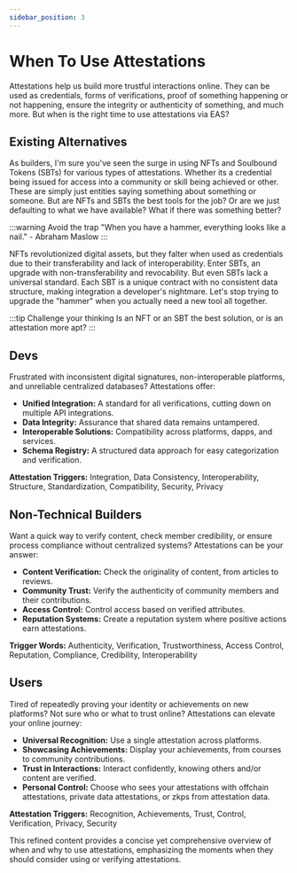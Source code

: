 ```yaml
---
sidebar_position: 3
---
```


# When To Use Attestations
Attestations help us build more trustful interactions online. They can be used as credentials, forms of verifications, proof of something happening or not happening, ensure the integrity or authenticity of something, and much more. But when is the right time to use attestations via EAS?

## Existing Alternatives
As builders, I'm sure you've seen the surge in using NFTs and Soulbound Tokens (SBTs) for various types of attestations. Whether its a credential being issued for access into a community or skill being achieved or other. These are simply just entities saying something about something or someone. But are NFTs and SBTs the best tools for the job? Or are we just defaulting to what we have available? What if there was something better?

:::warning Avoid the trap
"When you have a hammer, everything looks like a nail." - Abraham Maslow
:::

NFTs revolutionized digital assets, but they falter when used as credentials due to their transferability and lack of interoperability. Enter SBTs, an upgrade with non-transferability and revocability. But even SBTs lack a universal standard. Each SBT is a unique contract with no consistent data structure, making integration a developer's nightmare. Let's stop trying to upgrade the "hammer" when you actually need a new tool all together.

:::tip Challenge your thinking
Is an NFT or an SBT the best solution, or is an attestation more apt?
:::

## Devs
Frustrated with inconsistent digital signatures, non-interoperable platforms, and unreliable centralized databases? Attestations offer:
- **Unified Integration:** A standard for all verifications, cutting down on multiple API integrations.
- **Data Integrity:** Assurance that shared data remains untampered.
- **Interoperable Solutions:** Compatibility across platforms, dapps, and services.
- **Schema Registry:** A structured data approach for easy categorization and verification.

**Attestation Triggers:**
Integration, Data Consistency, Interoperability, Structure, Standardization, Compatibility, Security, Privacy

## Non-Technical Builders
Want a quick way to verify content, check member credibility, or ensure process compliance without centralized systems? Attestations can be your answer:
- **Content Verification:** Check the originality of content, from articles to reviews.
- **Community Trust:** Verify the authenticity of community members and their contributions.
- **Access Control:** Control access based on verified attributes.
- **Reputation Systems:** Create a reputation system where positive actions earn attestations.

**Trigger Words:**
Authenticity, Verification, Trustworthiness, Access Control, Reputation, Compliance, Credibility, Interoperability

## Users
Tired of repeatedly proving your identity or achievements on new platforms? Not sure who or what to trust online? Attestations can elevate your online journey:
- **Universal Recognition:** Use a single attestation across platforms.
- **Showcasing Achievements:** Display your achievements, from courses to community contributions.
- **Trust in Interactions:** Interact confidently, knowing others and/or content are verified.
- **Personal Control:** Choose who sees your attestations with offchain attestations, private data attestations, or zkps from attestation data.

**Attestation Triggers:**
Recognition, Achievements, Trust, Control, Verification, Privacy, Security

This refined content provides a concise yet comprehensive overview of when and why to use attestations, emphasizing the moments when they should consider using or verifying attestations.